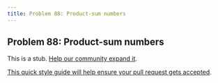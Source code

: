 ```yaml
---
title: Problem 88: Product-sum numbers
---
```

## Problem 88: Product-sum numbers

This is a stub. <a href='https://github.com/freecodecamp/guides/tree/master/src/pages/certifications/coding-interview-prep/project-euler/problem-88-product-sum-numbers/index.md' target='_blank' rel='nofollow'>Help our community expand it</a>.

<a href='https://github.com/freecodecamp/guides/blob/master/README.md' target='_blank' rel='nofollow'>This quick style guide will help ensure your pull request gets accepted</a>.

<!-- The article goes here, in GitHub-flavored Markdown. Feel free to add YouTube videos, images, and CodePen/JSBin embeds  -->
